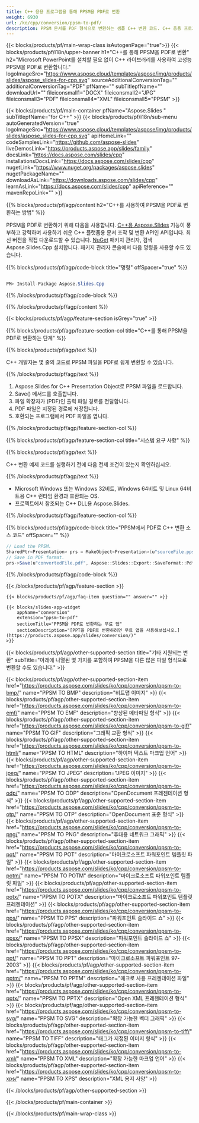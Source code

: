 ```yaml
---
title: C++ 응용 프로그램을 통해 PPSM을 PDF로 변환
weight: 6930
url: /ko/cpp/conversion/ppsm-to-pdf/ 
description: PPSM 문서를 PDF 형식으로 변환하는 샘플 C++ 변환 코드. C++ 응용 프로그램 내에서 일괄 PPSM에서 PDF로 변환하는 예제 코드를 사용합니다.
---
```


{{< blocks/products/pf/main-wrap-class isAutogenPage="true">}}
{{< blocks/products/pf/i18n/upper-banner h1="C++를 통해 PPSM을 PDF로 변환" h2="Microsoft PowerPoint를 설치할 필요 없이 C++ 라이브러리를 사용하여 고성능 PPSM을 PDF로 변환합니다." logoImageSrc="https://www.aspose.cloud/templates/aspose/img/products/slides/aspose_slides-for-cpp.svg" sourceAdditionalConversionTag="" additionalConversionTag="PDF" pfName="" subTitlepfName="" downloadUrl="" fileiconsmall1="DOCX" fileiconsmall2="JPG" fileiconsmall3="PDF" fileiconsmall4="XML" fileiconsmall5="PPSM" >}}

{{< blocks/products/pf/main-container pfName="Aspose.Slides " subTitlepfName="for C++" >}}
{{< blocks/products/pf/i18n/sub-menu autoGeneratedVersion="true" logoImageSrc="https://www.aspose.cloud/templates/aspose/img/products/slides/aspose_slides-for-cpp.svg" apiHomeLink="" codeSamplesLink="https://github.com/aspose-slides" liveDemosLink="https://products.aspose.app/slides/family" docsLink="https://docs.aspose.com/slides/cpp" installationsDocsLink="https://docs.aspose.com/slides/cpp" nugetLink="https://www.nuget.org/packages/aspose.slides" nugetPackageName="" downloadAsLink="https://downloads.aspose.com/slides/cpp" learnAsLink="https://docs.aspose.com/slides/cpp" apiReference="" mavenRepoLink="" >}}

{{% blocks/products/pf/agp/content h2="C++를 사용하여 PPSM을 PDF로 변환하는 방법" %}}

 PPSM을 PDF로 변환하기 위해 다음을 사용합니다.
 [C++용 Aspose.Slides](https://products.aspose.com/slides/ko/cpp)
 기능이 풍부하고 강력하며 사용하기 쉬운 C++ 플랫폼용 문서 조작 및 변환 API인 API입니다. 최신 버전을 직접 다운로드할 수 있습니다.
 [NuGet](https://www.nuget.org/packages/aspose.slides)
 패키지 관리자, 검색
 Aspose.Slides.Cpp
 설치합니다. 패키지 관리자 콘솔에서 다음 명령을 사용할 수도 있습니다.

{{% blocks/products/pf/agp/code-block title="명령" offSpacer="true" %}}

```cs

PM> Install-Package Aspose.Slides.Cpp

```

{{% /blocks/products/pf/agp/code-block %}}

{{% /blocks/products/pf/agp/content %}}

{{< blocks/products/pf/agp/feature-section isGrey="true" >}}

{{% blocks/products/pf/agp/feature-section-col title="C++를 통해 PPSM을 PDF로 변환하는 단계" %}}

{{% blocks/products/pf/agp/text %}}

 C++ 개발자는 몇 줄의 코드로 PPSM 파일을 PDF로 쉽게 변환할 수 있습니다.

{{% /blocks/products/pf/agp/text %}}

1. Aspose.Slides for C++ Presentation Object로 PPSM 파일을 로드합니다.
1. Save() 메서드를 호출합니다.
1. 파일 확장자가 (PDF)인 출력 파일 경로를 전달합니다.
1. PDF 파일은 지정된 경로에 저장됩니다.
1. 호환되는 프로그램에서 PDF 파일을 엽니다.

{{% /blocks/products/pf/agp/feature-section-col %}}

{{% blocks/products/pf/agp/feature-section-col title="시스템 요구 사항" %}}

{{% blocks/products/pf/agp/text %}}

 C++ 변환 예제 코드를 실행하기 전에 다음 전제 조건이 있는지 확인하십시오.

{{% /blocks/products/pf/agp/text %}}

- Microsoft Windows 또는 Windows 32비트, Windows 64비트 및 Linux 64비트용 C++ 런타임 환경과 호환되는 OS.
- 프로젝트에서 참조되는 C++ DLL용 Aspose.Slides.

{{% /blocks/products/pf/agp/feature-section-col %}}

{{% blocks/products/pf/agp/code-block title="PPSM에서 PDF로 C++ 변환 소스 코드" offSpacer="" %}}

```cs
// Load the PPSM.
SharedPtr<Presentation> prs = MakeObject<Presentation>(u"sourceFile.ppsm");
// Save in PDF format.
prs->Save(u"convertedFile.pdf", Aspose::Slides::Export::SaveFormat::Pdf);

```

{{% /blocks/products/pf/agp/code-block %}}

{{< /blocks/products/pf/agp/feature-section >}}

    {{< blocks/products/pf/agp/faq-item question="" answer="" >}}
 

<!-- aboutfile Starts -->

<!-- aboutfile Ends -->

    {{< blocks/slides-app-widget 
        appName="conversion"
        extension="ppsm-to-pdf"
        sectionTitle="PPSM을 PDF로 변환하는 무료 앱" 
        sectionDescription="[PPT을 PDF로 변환하려면 무료 앱을 사용해보십시오.](https://products.aspose.app/slides/conversion/)" 
    >}}
    
{{< blocks/products/pf/agp/other-supported-section title="기타 지원되는 변환" subTitle="아래에 나열된 몇 가지를 포함하여 PPSM을 다른 많은 파일 형식으로 변환할 수도 있습니다." >}}

{{< blocks/products/pf/agp/other-supported-section-item href="https://products.aspose.com/slides/ko/cpp/conversion/ppsm-to-bmp/" name="PPSM TO BMP" description="비트맵 이미지" >}}
{{< blocks/products/pf/agp/other-supported-section-item href="https://products.aspose.com/slides/ko/cpp/conversion/ppsm-to-emf/" name="PPSM TO EMF" description="향상된 메타파일 형식" >}}
{{< blocks/products/pf/agp/other-supported-section-item href="https://products.aspose.com/slides/ko/cpp/conversion/ppsm-to-gif/" name="PPSM TO GIF" description="그래픽 교환 형식" >}}
{{< blocks/products/pf/agp/other-supported-section-item href="https://products.aspose.com/slides/ko/cpp/conversion/ppsm-to-html/" name="PPSM TO HTML" description="하이퍼 텍스트 마크업 언어" >}}
{{< blocks/products/pf/agp/other-supported-section-item href="https://products.aspose.com/slides/ko/cpp/conversion/ppsm-to-jpeg/" name="PPSM TO JPEG" description="JPEG 이미지" >}}
{{< blocks/products/pf/agp/other-supported-section-item href="https://products.aspose.com/slides/ko/cpp/conversion/ppsm-to-odp/" name="PPSM TO ODP" description="OpenDocument 프레젠테이션 형식" >}}
{{< blocks/products/pf/agp/other-supported-section-item href="https://products.aspose.com/slides/ko/cpp/conversion/ppsm-to-otp/" name="PPSM TO OTP" description="OpenDocument 표준 형식" >}}
{{< blocks/products/pf/agp/other-supported-section-item href="https://products.aspose.com/slides/ko/cpp/conversion/ppsm-to-png/" name="PPSM TO PNG" description="휴대용 네트워크 그래픽" >}}
{{< blocks/products/pf/agp/other-supported-section-item href="https://products.aspose.com/slides/ko/cpp/conversion/ppsm-to-pot/" name="PPSM TO POT" description="마이크로소프트 파워포인트 템플릿 파일" >}}
{{< blocks/products/pf/agp/other-supported-section-item href="https://products.aspose.com/slides/ko/cpp/conversion/ppsm-to-potm/" name="PPSM TO POTM" description="마이크로소프트 파워포인트 템플릿 파일" >}}
{{< blocks/products/pf/agp/other-supported-section-item href="https://products.aspose.com/slides/ko/cpp/conversion/ppsm-to-potx/" name="PPSM TO POTX" description="마이크로소프트 파워포인트 템플릿 프레젠테이션" >}}
{{< blocks/products/pf/agp/other-supported-section-item href="https://products.aspose.com/slides/ko/cpp/conversion/ppsm-to-pps/" name="PPSM TO PPS" description="파워포인트 슬라이드 쇼" >}}
{{< blocks/products/pf/agp/other-supported-section-item href="https://products.aspose.com/slides/ko/cpp/conversion/ppsm-to-ppsx/" name="PPSM TO PPSX" description="파워포인트 슬라이드 쇼" >}}
{{< blocks/products/pf/agp/other-supported-section-item href="https://products.aspose.com/slides/ko/cpp/conversion/ppsm-to-ppt/" name="PPSM TO PPT" description="마이크로소프트 파워포인트 97-2003" >}}
{{< blocks/products/pf/agp/other-supported-section-item href="https://products.aspose.com/slides/ko/cpp/conversion/ppsm-to-pptm/" name="PPSM TO PPTM" description="매크로 사용 프레젠테이션 파일" >}}
{{< blocks/products/pf/agp/other-supported-section-item href="https://products.aspose.com/slides/ko/cpp/conversion/ppsm-to-pptx/" name="PPSM TO PPTX" description="Open XML 프레젠테이션 형식" >}}
{{< blocks/products/pf/agp/other-supported-section-item href="https://products.aspose.com/slides/ko/cpp/conversion/ppsm-to-svg/" name="PPSM TO SVG" description="확장 가능한 벡터 그래픽" >}}
{{< blocks/products/pf/agp/other-supported-section-item href="https://products.aspose.com/slides/ko/cpp/conversion/ppsm-to-tiff/" name="PPSM TO TIFF" description="태그가 지정된 이미지 형식" >}}
{{< blocks/products/pf/agp/other-supported-section-item href="https://products.aspose.com/slides/ko/cpp/conversion/ppsm-to-xml/" name="PPSM TO XML" description="확장 가능한 마크업 언어" >}}
{{< blocks/products/pf/agp/other-supported-section-item href="https://products.aspose.com/slides/ko/cpp/conversion/ppsm-to-xps/" name="PPSM TO XPS" description="XML 용지 사양" >}}

{{< /blocks/products/pf/agp/other-supported-section >}}

{{< /blocks/products/pf/main-container >}}
    
{{< /blocks/products/pf/main-wrap-class >}}